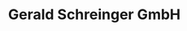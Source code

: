 ---
title: "Gerald Schreinger GmbH"
url: /neusiedl-am-see/gerald-schreinger-gmbh/
shop: Jalousien
---